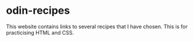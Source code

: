 # odin-recipes

This website contains links to several recipes that I have chosen. This is for practicising HTML and CSS.
